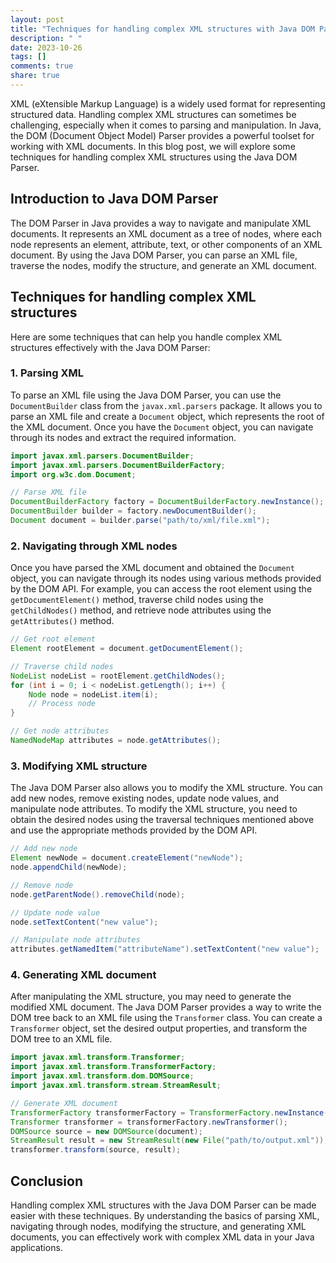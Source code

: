 ```yaml
---
layout: post
title: "Techniques for handling complex XML structures with Java DOM Parser"
description: " "
date: 2023-10-26
tags: []
comments: true
share: true
---
```


XML (eXtensible Markup Language) is a widely used format for representing structured data. Handling complex XML structures can sometimes be challenging, especially when it comes to parsing and manipulation. In Java, the DOM (Document Object Model) Parser provides a powerful toolset for working with XML documents. In this blog post, we will explore some techniques for handling complex XML structures using the Java DOM Parser.

## Introduction to Java DOM Parser
The DOM Parser in Java provides a way to navigate and manipulate XML documents. It represents an XML document as a tree of nodes, where each node represents an element, attribute, text, or other components of an XML document. By using the Java DOM Parser, you can parse an XML file, traverse the nodes, modify the structure, and generate an XML document.

## Techniques for handling complex XML structures
Here are some techniques that can help you handle complex XML structures effectively with the Java DOM Parser:

### 1. Parsing XML
To parse an XML file using the Java DOM Parser, you can use the `DocumentBuilder` class from the `javax.xml.parsers` package. It allows you to parse an XML file and create a `Document` object, which represents the root of the XML document. Once you have the `Document` object, you can navigate through its nodes and extract the required information.

```java
import javax.xml.parsers.DocumentBuilder;
import javax.xml.parsers.DocumentBuilderFactory;
import org.w3c.dom.Document;

// Parse XML file
DocumentBuilderFactory factory = DocumentBuilderFactory.newInstance();
DocumentBuilder builder = factory.newDocumentBuilder();
Document document = builder.parse("path/to/xml/file.xml");
```

### 2. Navigating through XML nodes
Once you have parsed the XML document and obtained the `Document` object, you can navigate through its nodes using various methods provided by the DOM API. For example, you can access the root element using the `getDocumentElement()` method, traverse child nodes using the `getChildNodes()` method, and retrieve node attributes using the `getAttributes()` method.

```java
// Get root element
Element rootElement = document.getDocumentElement();

// Traverse child nodes
NodeList nodeList = rootElement.getChildNodes();
for (int i = 0; i < nodeList.getLength(); i++) {
    Node node = nodeList.item(i);
    // Process node
}

// Get node attributes
NamedNodeMap attributes = node.getAttributes();
```

### 3. Modifying XML structure
The Java DOM Parser also allows you to modify the XML structure. You can add new nodes, remove existing nodes, update node values, and manipulate node attributes. To modify the XML structure, you need to obtain the desired nodes using the traversal techniques mentioned above and use the appropriate methods provided by the DOM API.

```java
// Add new node
Element newNode = document.createElement("newNode");
node.appendChild(newNode);

// Remove node
node.getParentNode().removeChild(node);

// Update node value
node.setTextContent("new value");

// Manipulate node attributes
attributes.getNamedItem("attributeName").setTextContent("new value");
```

### 4. Generating XML document
After manipulating the XML structure, you may need to generate the modified XML document. The Java DOM Parser provides a way to write the DOM tree back to an XML file using the `Transformer` class. You can create a `Transformer` object, set the desired output properties, and transform the DOM tree to an XML file.

```java
import javax.xml.transform.Transformer;
import javax.xml.transform.TransformerFactory;
import javax.xml.transform.dom.DOMSource;
import javax.xml.transform.stream.StreamResult;

// Generate XML document
TransformerFactory transformerFactory = TransformerFactory.newInstance();
Transformer transformer = transformerFactory.newTransformer();
DOMSource source = new DOMSource(document);
StreamResult result = new StreamResult(new File("path/to/output.xml"));
transformer.transform(source, result);
```

## Conclusion
Handling complex XML structures with the Java DOM Parser can be made easier with these techniques. By understanding the basics of parsing XML, navigating through nodes, modifying the structure, and generating XML documents, you can effectively work with complex XML data in your Java applications.